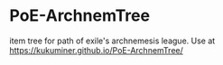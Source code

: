 # PoE-ArchnemTree
 item tree for path of exile's archnemesis league. Use at https://kukuminer.github.io/PoE-ArchnemTree/
